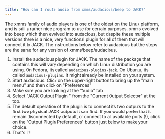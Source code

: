 ```yaml
---
title: "How can I route audio from xmms/audacious/beep to JACK?"
---
```


The xmms family of audio players is one of the oldest on the Linux platform,
and is still a rather nice program to use for certain purposes. xmms evolved
into beep which then evolved into audacious, but despite these multiple
versions there is a nice, very functional plugin for all of them that will
connect it to JACK. The instructions below refer to audacious but the steps
are the same for any version of xmms/beep/audacious.

1. Install the audacious plugin for JACK. The name of the package
  that contains this will vary depending on which Linux distribution
  you are using. On Fedora, its called `audacious-plugins-jack`.
  On Ubuntu, its called `audacious-plugins`.
  It might already be installed on your system.
2. Start audacious. Click on the upper-right button to
  bring up the "main menu" and then click on "Preferences"
3. Make sure you are looking at the "Audio" tab
4. Select "JACK Output Plugin " from the "Current Output Selector" at the top.
5. The default operation of the plugin is to connect its two outputs
  to the first two physical JACK outputs it can find.
  If you would prefer that it remain disconnected by default,
  or connect to all available ports (!), click on the
  "Output Plugin Preferences" button just below to make your choice.
6. That's it!
